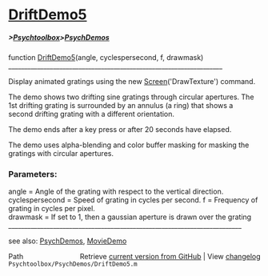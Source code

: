 # [DriftDemo5](DriftDemo5)
##### >[Psychtoolbox](Psychtoolbox)>[PsychDemos](PsychDemos)

function [DriftDemo5](DriftDemo5)(angle, cyclespersecond, f, drawmask)  
\_\_\_\_\_\_\_\_\_\_\_\_\_\_\_\_\_\_\_\_\_\_\_\_\_\_\_\_\_\_\_\_\_\_\_\_\_\_\_\_\_\_\_\_\_\_\_\_\_\_\_\_\_\_\_\_\_\_\_\_\_\_\_\_\_\_\_  
  
Display animated gratings using the new [Screen](Screen)('DrawTexture') command.  
  
The demo shows two drifting sine gratings through circular apertures. The  
1st drifting grating is surrounded by an annulus (a ring) that shows a  
second drifting grating with a different orientation.  
  
The demo ends after a key press or after 20 seconds have elapsed.  
  
The demo uses alpha-blending and color buffer masking for masking the  
gratings with circular apertures.  
  
### Parameters:  
  
angle = Angle of the grating with respect to the vertical direction.  
cyclespersecond = Speed of grating in cycles per second. f = Frequency of  
grating in cycles per pixel.  
drawmask = If set to 1, then a gaussian aperture is drawn over the grating  
\_\_\_\_\_\_\_\_\_\_\_\_\_\_\_\_\_\_\_\_\_\_\_\_\_\_\_\_\_\_\_\_\_\_\_\_\_\_\_\_\_\_\_\_\_\_\_\_\_\_\_\_\_\_\_\_\_\_\_\_\_\_\_\_\_\_\_\_\_\_\_\_\_  
  
see also: [PsychDemos](PsychDemos), [MovieDemo](MovieDemo)  




<div class="code_header" style="text-align:right;">
  <span style="float:left;">Path&nbsp;&nbsp;</span> <span class="counter">Retrieve <a href=
  "https://raw.github.com/Psychtoolbox-3/Psychtoolbox-3/beta/Psychtoolbox/PsychDemos/DriftDemo5.m">current version from GitHub</a> | View <a href=
  "https://github.com/Psychtoolbox-3/Psychtoolbox-3/commits/beta/Psychtoolbox/PsychDemos/DriftDemo5.m">changelog</a></span>
</div>
<div class="code">
  <code>Psychtoolbox/PsychDemos/DriftDemo5.m</code>
</div>

